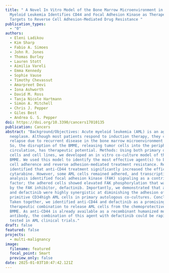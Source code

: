 ```yaml
---
title: " A Novel In Vitro Model of the Bone Marrow Microenvironment in Acute
  Myeloid Leukemia Identifies CD44 and Focal Adhesion Kinase as Therapeutic
  Targets to Reverse Cell Adhesion-Mediated Drug Resistance "
publication_types:
  - "0"
authors:
  - Eleni Ladikou
  - Kim Sharp
  - Fabio A. Simoes
  - John R. Jones
  - Thomas Burley
  - Lauren Stott
  - Aimilia Vareli
  - Emma Kennedy
  - Sophie Vause
  - Timothy Chevassut
  - Amarpreet Devi
  - Iona Ashworth
  - David M. Ross
  - Tanja Nicole Hartmann
  - Simon A. Mitchell
  - Chris J. Pepper
  - Giles Best
  - Andrea G. S. Pepper
doi: https://doi.org/10.3390/cancers17010135
publication: Cancers
abstract: "Background/Objectives: Acute myeloid leukemia (AML) is an aggressive
  neoplasm. Although most patients respond to induction therapy, they commonly
  relapse due to recurrent disease in the bone marrow microenvironment (BMME).
  So, the disruption of the BMME, releasing tumor cells into the peripheral
  circulation, has therapeutic potential. Methods: Using both primary donor AML
  cells and cell lines, we developed an in vitro co-culture model of the AML
  BMME. We used this model to identify the most effective agent(s) to block AML
  cell adherence and reverse adhesion-mediated treatment resistance. Results: We
  identified that anti-CD44 treatment significantly increased the efficacy of
  cytarabine. However, some AML cells remained adhered, and transcriptional
  analysis identified focal adhesion kinase (FAK) signaling as a contributing
  factor; the adhered cells showed elevated FAK phosphorylation that was reduced
  by the FAK inhibitor, defactinib. Importantly, we demonstrated that anti-CD44
  and defactinib were highly synergistic at diminishing the adhesion of the most
  primitive CD34high AML cells in primary autologous co-cultures. Conclusions:
  Taken together, we identified anti-CD44 and defactinib as a promising
  therapeutic combination to release AML cells from the chemoprotective AML
  BMME. As anti-CD44 is already available as a recombinant humanized monoclonal
  antibody, the combination of this agent with defactinib could be rapidly
  tested in AML clinical trials."
draft: false
featured: false
projects:
  - multi-malignancy
image:
  filename: featured
  focal_point: Smart
  preview_only: false
date: 2025-01-03T10:47:42.121Z
---
```

